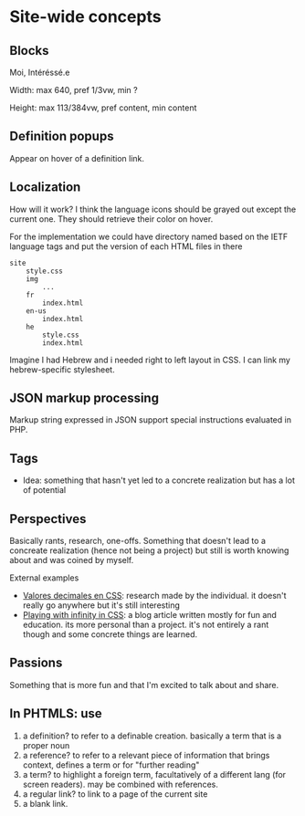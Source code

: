 # Site-wide concepts

## Blocks

Moi, Intéréssé.e

Width: max 640, pref $1/3$vw, min ?

Height: max 113/384vw, pref content, min content

## Definition popups

Appear on hover of a definition link.

## Localization

How will it work? I think the language icons should be grayed out except the current one. They should retrieve their color on hover.

For the implementation we could have directory named based on the IETF language tags and put the version of each HTML files in there

```text
site
    style.css
    img
        ...
    fr
        index.html
    en-us
        index.html
    he
        style.css
        index.html
```

Imagine I had Hebrew and i needed right to left layout in CSS. I can link my hebrew-specific stylesheet.

## JSON markup processing

Markup string expressed in JSON support special instructions evaluated in PHP.

## Tags

- Idea: something that hasn't yet led to a concrete realization but has a lot of potential

## Perspectives

Basically rants, research, one-offs. Something that doesn't lead to a concreate realization (hence not being a project) but still is worth knowing about and was coined by myself.

External examples

- [Valores decimales en CSS](https://www.danielclemente.com/html/medios_px/index.html): research made by the individual. it doesn't really go anywhere but it's still interesting
- [Playing with infinity in CSS](https://codersblock.com/blog/playing-with-infinity-in-css/): a blog article written mostly for fun and education. its more personal than a project. it's not entirely a rant though and some concrete things are learned.

## Passions

Something that is more fun and that I'm excited to talk about and share.

## In PHTMLS: use

1. a definition? to refer to a definable creation. basically a term that is a proper noun
2. a reference? to refer to a relevant piece of information that brings context, defines a term or for "further reading"
3. a term? to highlight a foreign term, facultatively of a different lang (for screen readers). may be combined with references.
3. a regular link? to link to a page of the current site
4. a blank link.
